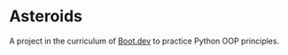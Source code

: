 # Asteroids

A project in the curriculum of [Boot.dev](https://www.boot.dev) to practice Python OOP principles. 

